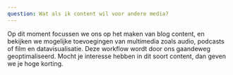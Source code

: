 ```yaml
---
question: Wat als ik content wil voor andere media?
---
```

Op dit moment focussen we ons op het maken van blog content, en bekijken we mogelijke toevoegingen van multimedia zoals audio, podcasts of film en datavisualisatie. Deze workflow wordt door ons gaandeweg geoptimaliseerd. Mocht je interesse hebben in dit soort content, dan geven we je hoge korting. 
